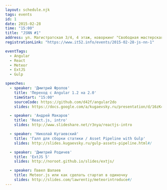 ```yaml
---
layout: schedule.njk
tags: events
id: 1
date: 2015-02-28
time: "15:00"
title: "JSNN #1"
address: ул. Магистратская 3/4, 4 этаж, коворкинг "Свободная мастерская"
registrationLink: "https://www.it52.info/events/2015-02-28-js-nn-1"

eventTags:
  - Angular
  - React
  - Meteor
  - ExtJS
  - Gulp

speeches:
  - speaker: 'Дмитрий Фролов'
    title: 'Переход с Angular 1.2 на 2.0'
    timeStart: "15:00"
    sourceCode: https://github.com/d42f/angular2do
    slides: https://docs.google.com/a/kugaevsky.ru/presentation/d/16zK4XFgAUbOXswwzUiG1Ij8lWS0BLttFNuCoiAlOXzk/

  - speaker: 'Андрей Макаров'
    title: 'React.js, intro'
    slides: http://www.slideshare.net/r3nya/reactjs-intro

  - speaker: 'Николай Кугаевский'
    title: 'Галп для сборки статики / Asset Pipeline with Gulp'
    slides: http://slides.kugaevsky.ru/gulp-assets-pipeline.html#/

  - speaker: 'Дмитрий Родичев'
    title: 'ExtJS 5'
    slides: http://noroot.github.io/slides/extjs/

  - speaker: Павел Шалаев
    title: Meteor.js или как сделать стартап в одиночку 
    slides: http://slides.com/lawrentiy/meteorintroduce#/
---
```


<!-- Настала пора встретиться в коворкинге «Свободная Мастерская» и обсудить самое важное и интересное в мире JavaScript!

Поговорить на тему фреймворков для построения SPA: Angular.js, React.js, Meteor.js, — а также узнать новости о фреймворке ExtJS и будущем стандарте языка ES6.


По всем вопросам пишите мне в [fb](https://www.facebook.com/r3nya), [telegram](https://telegram.me/r3nya) или [почту](mailto:hello-jsnn@pm.me).

До встречи! :)

За предоставление площадки для мероприятия спасибо компании [Интерсол](http://intersol.pro/). -->
